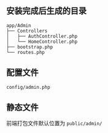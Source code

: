 ## 安装完成后生成的目录

```
app/Admin
├── Controllers
│   ├── AuthController.php
│   └── HomeController.php
├── bootstrap.php
└── routes.php
```

## 配置文件

```
config/admin.php
```

## 静态文件

前端打包文件默认位置为 `public/admin/`
